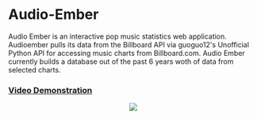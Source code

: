 # Audio-Ember
Audio Ember is an interactive pop music statistics web application. Audioember pulls its data from the Billboard API via guoguo12's Unofficial Python API for accessing music charts from Billboard.com. Audio Ember currently builds a database out of the past 6 years woth of data from selected charts. 
### [Video Demonstration](https://youtu.be/U6-5tNKZZGM)



<p align="center"><img src ="https://media.giphy.com/media/m49GvmpapLT0c/giphy.gif" /></p>
